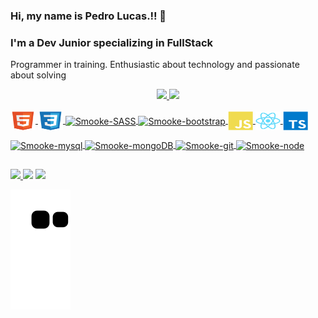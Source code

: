 ### Hi, my name is Pedro Lucas.!! 👋
### I'm a Dev Junior specializing in FullStack

<p>Programmer in training. Enthusiastic about technology and passionate about solving</p>
<div align="center">
  <a href="https://github.com/Smooke09">
  <img height="160em" src="https://github-readme-stats.vercel.app/api?username=Smooke09&show_icons=true&theme=merko&include_all_commits=true&count_private=true"/>
  <img height="130em" src="https://github-readme-stats.vercel.app/api/top-langs/?username=Smooke09&layout=compact&langs_count=7&theme=merko"/>
</div>
  
  <div style="display: inline_block"><br>
 <img align="center" alt="Smooke-HTML" height="30" width="40"
    src="https://raw.githubusercontent.com/devicons/devicon/master/icons/html5/html5-original.svg">
<img align="center" alt="Smooke-CSS" height="30" width="40"
    src="https://raw.githubusercontent.com/devicons/devicon/master/icons/css3/css3-original.svg">
<img align="center" alt="Smooke-SASS" height="30" width="30"
    src="https://cdn.jsdelivr.net/gh/devicons/devicon/icons/sass/sass-original.svg">
<img align="center" alt="Smooke-bootstrap" height="30" width="30"
    src="https://cdn.jsdelivr.net/gh/devicons/devicon/icons/bootstrap/bootstrap-original.svg">
<img align="center" alt="Smooke-Js" height="30" width="40"
    src="https://raw.githubusercontent.com/devicons/devicon/master/icons/javascript/javascript-plain.svg">
<img align="center" alt="Smooke-React" height="30" width="40"
    src="https://raw.githubusercontent.com/devicons/devicon/master/icons/react/react-original.svg">
<img align="center" alt="Smooke-Ts" height="30" width="40"
    src="https://raw.githubusercontent.com/devicons/devicon/master/icons/typescript/typescript-plain.svg">

<img align="center" alt="Smooke-mysql" height="30" width="30"
    src="https://cdn.jsdelivr.net/gh/devicons/devicon/icons/mysql/mysql-original-wordmark.svg">
<img align="center" alt="Smooke-mongoDB" height="30" width="30"
    src="https://cdn.jsdelivr.net/gh/devicons/devicon/icons/mongodb/mongodb-original-wordmark.svg">
<img align="center" alt="Smooke-git" height="30" width="30"
    src="https://cdn.jsdelivr.net/gh/devicons/devicon/icons/git/git-plain-wordmark.svg">
<img align="center" alt="Smooke-node" height="30" width="30"
    src="https://cdn.jsdelivr.net/gh/devicons/devicon/icons/nodejs/nodejs-original.svg">
    
  

  </div>
    
  
 ##
    
  <a href="https://youtube.com/channel/UC7Xzqat6TqvALt5io7o2GTQ" target="_blank"><img src="https://img.shields.io/badge/YouTube-FF0000?style=for-the-badge&logo=youtube&logoColor=white" target="_blank">
    </a>
  <a href="https://www.instagram.com/pedrolucas771" target="_blank"><img src="https://img.shields.io/badge/-Instagram-%23E4405F?style=for-the-badge&logo=instagram&logoColor=white" target="_blank"></a>
  <a href="https://www.linkedin.com/in/pedro-lucas-358332168" target="_blank"><img src="https://img.shields.io/badge/-LinkedIn-%230077B5?style=for-the-badge&logo=linkedin&logoColor=white" target="_blank">
  </a> 
  
![Snake animation](https://github.com/Smooke09/Smooke09/blob/output/github-contribution-grid-snake.svg)
 
</div>
